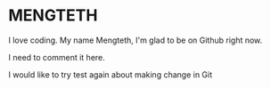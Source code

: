 # MENGTETH
I love coding.
My name Mengteth, I'm glad to be on Github right now.

I need to comment it here.


I would like to try test again about making change in Git
